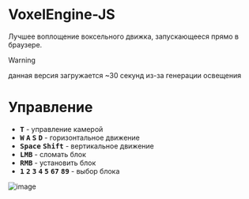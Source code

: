 # VoxelEngine-JS

Лучшее воплощение воксельного движка, запускающееся прямо в браузере.

> [!WARNING]
> данная версия загружается ~30 секунд из-за генерации освещения

# Управление

- <kbd>**T**</kbd> - управление камерой
- <kbd>**W**</kbd> <kbd>**A**</kbd> <kbd>**S**</kbd> <kbd>**D**</kbd> - горизонтальное движение
- <kbd>**Space**</kbd> <kbd>**Shift**</kbd> - вертикальное движение
- <kbd>**LMB**</kbd> - сломать блок
- <kbd>**RMB**</kbd> - установить блок
- <kbd>**1**</kbd> <kbd>**2**</kbd> <kbd>**3**</kbd> <kbd>**4**</kbd> <kbd>**5**</kbd> <kbd>**6**</kbd><kbd>**7**</kbd> <kbd>**8**</kbd><kbd>**9**</kbd> - выбор блока

![image](https://github.com/MihailRis/VoxelEngine-JS/assets/20257603/4882106f-fd77-49bc-8fe0-0a657dcd94cc)

